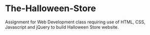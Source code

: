 # The-Halloween-Store
Assignment for Web Development class requiring use of HTML, CSS, Javascript and jQuery to build Halloween Store website.  
